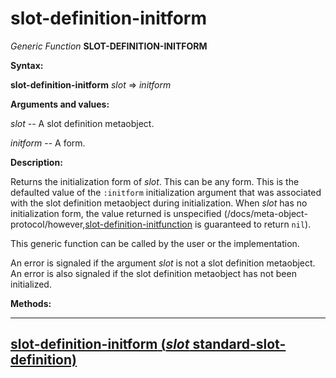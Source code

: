 slot-definition-initform
========================

*Generic Function* **SLOT-DEFINITION-INITFORM**

**Syntax:**

**slot-definition-initform** *slot* => *initform*

**Arguments and values:**

*slot* -- A slot definition metaobject.

*initform* -- A form.

**Description:**

Returns the initialization form of *slot*. This can be any form. This is the defaulted value of the `:initform` initialization argument that was associated with the slot definition metaobject during initialization. When *slot* has no initialization form, the value returned is unspecified (/docs/meta-object-protocol/however,[slot-definition-initfunction](slot-definition-initfunction) is guaranteed to return `nil`).

This generic function can be called by the user or the implementation.

An error is signaled if the argument *slot* is not a slot definition metaobject. An error is also signaled if the slot definition metaobject has not been initialized.

**Methods:**

  ------------------------------------------------------------------------------------------------------------------------
  [**slot-definition-initform** (*slot* standard-slot-definition)](/docs/meta-object-protocol/slot-definition-initform-standard-slot-definition)
  ------------------------------------------------------------------------------------------------------------------------


